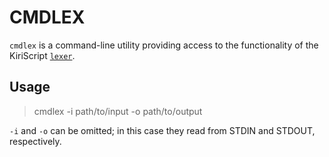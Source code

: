 #  CMDLEX  #

`cmdlex` is a command-line utility providing access to the functionality of the KiriScript [`lexer`](https://github.com/kirin-vn/lexer).

##  Usage  ##

>  cmdlex -i path/to/input -o path/to/output

`-i` and `-o` can be omitted; in this case they read from STDIN and STDOUT, respectively.
